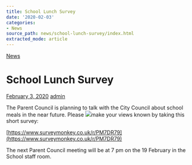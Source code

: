 ```yaml
---
title: School Lunch Survey
date: '2020-02-03'
categories:
- News
source_path: news/school-lunch-survey/index.html
extracted_mode: article
---
```

[News](/news/)

# School Lunch Survey

[February 3, 2020](/news/school-lunch-survey/) [admin](author/admin/)

The Parent Council is planning to talk with the City Council about school meals in the near future. Please [![](/assets/images/2020/02/Broc_Bill_Choices_Menu_Primary_STANDARD_-_Aug_19.pdf_-_2020-02-03_14.22.35-276x300.png)](/assets/images/2020/02/Broc_Bill_Choices_Menu_Primary_STANDARD_-_Aug_19.pdf_-_2020-02-03_14.22.35.png)make your views known by taking this short survey:

[https://www.surveymonkey.co.uk/r/PM7DR79](https://www.surveymonkey.co.uk/r/PM7DR79)

The next Parent Council meeting will be at 7 pm on the 19 February in the School staff room.
